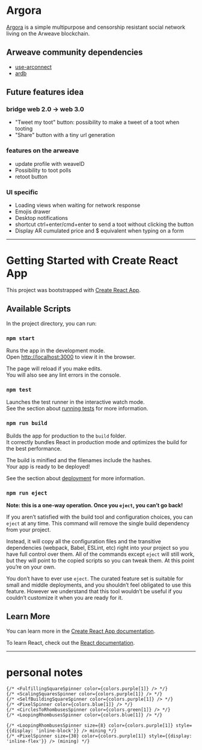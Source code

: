 # Argora

[Argora](https://argora.xyz) is a simple multipurpose and censorship resistant social network living on the Arweave blockchain.

## Arweave community dependencies

- [use-arconnect](https://github.com/martonlederer/use-arconnect)
- [ardb](https://github.com/textury/ardb)

## Future features idea

### bridge web 2.0 -> web 3.0

- "Tweet my toot" button: possibility to make a tweet of a toot when tooting
- "Share" button with a tiny url generation

### features on the arweave

- update profile with weaveID
- Possibility to toot polls
- retoot button

### UI specific

- Loading views when waiting for network response
- Emojis drawer
- Desktop notifications
- shortcut ctrl+enter/cmd+enter to send a toot without clicking the button
- Display AR cumulated price and $ equivalent when typing on a form

----------------

# Getting Started with Create React App

This project was bootstrapped with [Create React App](https://github.com/facebook/create-react-app).

## Available Scripts

In the project directory, you can run:

### `npm start`

Runs the app in the development mode.\
Open [http://localhost:3000](http://localhost:3000) to view it in the browser.

The page will reload if you make edits.\
You will also see any lint errors in the console.

### `npm test`

Launches the test runner in the interactive watch mode.\
See the section about [running tests](https://facebook.github.io/create-react-app/docs/running-tests) for more information.

### `npm run build`

Builds the app for production to the `build` folder.\
It correctly bundles React in production mode and optimizes the build for the best performance.

The build is minified and the filenames include the hashes.\
Your app is ready to be deployed!

See the section about [deployment](https://facebook.github.io/create-react-app/docs/deployment) for more information.

### `npm run eject`

**Note: this is a one-way operation. Once you `eject`, you can’t go back!**

If you aren’t satisfied with the build tool and configuration choices, you can `eject` at any time. This command will remove the single build dependency from your project.

Instead, it will copy all the configuration files and the transitive dependencies (webpack, Babel, ESLint, etc) right into your project so you have full control over them. All of the commands except `eject` will still work, but they will point to the copied scripts so you can tweak them. At this point you’re on your own.

You don’t have to ever use `eject`. The curated feature set is suitable for small and middle deployments, and you shouldn’t feel obligated to use this feature. However we understand that this tool wouldn’t be useful if you couldn’t customize it when you are ready for it.

## Learn More

You can learn more in the [Create React App documentation](https://facebook.github.io/create-react-app/docs/getting-started).

To learn React, check out the [React documentation](https://reactjs.org/).

----------------

# personal notes

```
{/* <FulfillingSquareSpinner color={colors.purple[1]} /> */}
{/* <ScalingSquaresSpinner color={colors.purple[1]} /> */}
{/* <SelfBuildingSquareSpinner color={colors.purple[1]} /> */}
{/* <PixelSpinner color={colors.blue[1]} /> */}
{/* <CirclesToRhombusesSpinner color={colors.green[1]} /> */}
{/* <LoopingRhombusesSpinner color={colors.blue[1]} /> */}
```

```
{/* <LoopingRhombusesSpinner size={8} color={colors.purple[1]} style={{display: 'inline-block'}} /> mining */}
{/* <PixelSpinner size={30} color={colors.purple[1]} style={{display: 'inline-flex'}} /> (mining) */}
```